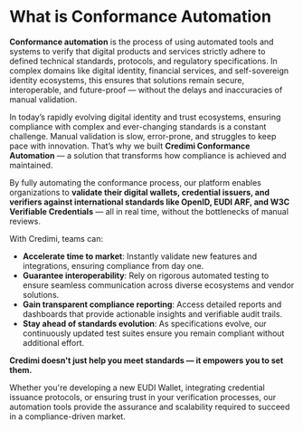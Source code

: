 # What is Conformance Automation

**Conformance automation** is the process of using automated tools and systems to verify that digital products and services strictly adhere to defined technical standards, protocols, and regulatory specifications. In complex domains like digital identity, financial services, and self-sovereign identity ecosystems, this ensures that solutions remain secure, interoperable, and future-proof — without the delays and inaccuracies of manual validation.

In today’s rapidly evolving digital identity and trust ecosystems, ensuring compliance with complex and ever-changing standards is a constant challenge. Manual validation is slow, error-prone, and struggles to keep pace with innovation. That’s why we built **Credimi Conformance Automation** — a solution that transforms how compliance is achieved and maintained.

By fully automating the conformance process, our platform enables organizations to **validate their digital wallets, credential issuers, and verifiers against international standards like OpenID, EUDI ARF, and W3C Verifiable Credentials** — all in real time, without the bottlenecks of manual reviews.

With Credimi, teams can:

- **Accelerate time to market**: Instantly validate new features and integrations, ensuring compliance from day one.  
- **Guarantee interoperability**: Rely on rigorous automated testing to ensure seamless communication across diverse ecosystems and vendor solutions.  
- **Gain transparent compliance reporting**: Access detailed reports and dashboards that provide actionable insights and verifiable audit trails.  
- **Stay ahead of standards evolution**: As specifications evolve, our continuously updated test suites ensure you remain compliant without additional effort.  

**Credimi doesn't just help you meet standards — it empowers you to set them.**

Whether you're developing a new EUDI Wallet, integrating credential issuance protocols, or ensuring trust in your verification processes, our automation tools provide the assurance and scalability required to succeed in a compliance-driven market.

